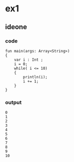 # ex1
## ideone
### code
    fun main(args: Array<String>) 
    {
    	var i : Int ; 
    	i = 0; 
    	while( i <= 10)
    	{
    		println(i);
    		i += 1;
    	}
    }
### output
    0
    1
    2
    3
    4
    5
    6
    7
    8
    9
    10
